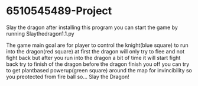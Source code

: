 # 6510545489-Project
Slay the dragon
after installing this program you can start the game by running Slaythedragon1.1.py

The game main goal are for player to control the knight(blue square) to run into the dragon(red square) at first the dragon will only try to flee and not fight back but after you run into the dragon a bit of time it will start fight back try to finish of the dragon before the dragon finish you off you can try to get plantbased powerup(green square) around the map for invincibility so you preotected from fire ball so...
Slay the Dragon!

